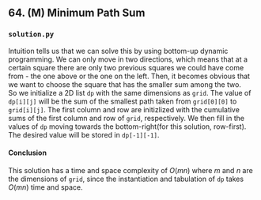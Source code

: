 ## 64. (M) Minimum Path Sum

### `solution.py`
Intuition tells us that we can solve this by using bottom-up dynamic programming. We can only move in two directions, which means that at a certain square there are only two previous squares we could have come from - the one above or the one on the left. Then, it becomes obvious that we want to choose the square that has the smaller sum among the two.  
So we initialize a 2D list `dp` with the same dimensions as `grid`. The value of `dp[i][j]` will be the sum of the smallest path taken from `grid[0][0]` to `grid[i][j]`. The first column and row are initizlized with the cumulative sums of the first column and row of `grid`, respectively. We then fill in the values of `dp` moving towards the bottom-right(for this solution, row-first). The desired value will be stored in `dp[-1][-1]`.  

#### Conclusion
This solution has a time and space complexity of $O(mn)$ where $m$ and $n$ are the dimensions of `grid`, since the instantiation and tabulation of `dp` takes $O(mn)$ time and space.  
  

